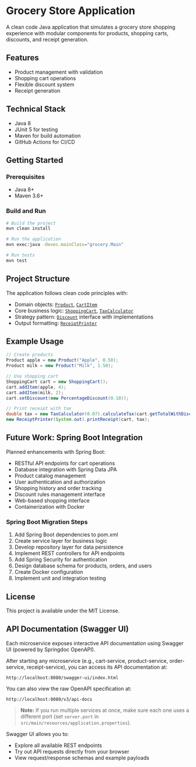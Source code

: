 # Grocery Store Application

A clean code Java application that simulates a grocery store shopping experience with modular components for products, shopping carts, discounts, and receipt generation.

## Features

- Product management with validation
- Shopping cart operations
- Flexible discount system
- Receipt generation

## Technical Stack

- Java 8
- JUnit 5 for testing
- Maven for build automation
- GitHub Actions for CI/CD

## Getting Started

### Prerequisites
- Java 8+
- Maven 3.6+

### Build and Run
```bash
# Build the project
mvn clean install

# Run the application
mvn exec:java -Dexec.mainClass="grocery.Main"

# Run tests
mvn test
```

## Project Structure

The application follows clean code principles with:

- Domain objects: [`Product`](src/main/java/grocery/Product.java), [`CartItem`](src/main/java/grocery/CartItem.java)
- Core business logic: [`ShoppingCart`](src/main/java/grocery/ShoppingCart.java), [`TaxCalculator`](src/main/java/grocery/TaxCalculator.java)
- Strategy pattern: [`Discount`](src/main/java/grocery/Discount.java) interface with implementations
- Output formatting: [`ReceiptPrinter`](src/main/java/grocery/ReceiptPrinter.java)

## Example Usage

```java
// Create products
Product apple = new Product("Apple", 0.50);
Product milk = new Product("Milk", 1.50);

// Use shopping cart
ShoppingCart cart = new ShoppingCart();
cart.addItem(apple, 4);
cart.addItem(milk, 2);
cart.setDiscount(new PercentageDiscount(0.10));

// Print receipt with tax
double tax = new TaxCalculator(0.07).calculateTax(cart.getTotalWithDiscount());
new ReceiptPrinter(System.out).printReceipt(cart, tax);
```

## Future Work: Spring Boot Integration

Planned enhancements with Spring Boot:

- RESTful API endpoints for cart operations
- Database integration with Spring Data JPA
- Product catalog management
- User authentication and authorization
- Shopping history and order tracking
- Discount rules management interface
- Web-based shopping interface
- Containerization with Docker

### Spring Boot Migration Steps

1. Add Spring Boot dependencies to pom.xml
2. Create service layer for business logic
3. Develop repository layer for data persistence
4. Implement REST controllers for API endpoints
5. Add Spring Security for authentication
6. Design database schema for products, orders, and users
7. Create Docker configuration
8. Implement unit and integration testing

## License

This project is available under the MIT License.

## API Documentation (Swagger UI)

Each microservice exposes interactive API documentation using Swagger UI (powered by Springdoc OpenAPI).

After starting any microservice (e.g., cart-service, product-service, order-service, receipt-service), you can access its API documentation at:

```
http://localhost:8080/swagger-ui/index.html
```

You can also view the raw OpenAPI specification at:

```
http://localhost:8080/v3/api-docs
```

> **Note:** If you run multiple services at once, make sure each one uses a different port (set `server.port` in `src/main/resources/application.properties`).

Swagger UI allows you to:
- Explore all available REST endpoints
- Try out API requests directly from your browser
- View request/response schemas and example payloads